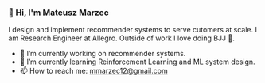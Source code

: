 ### 👋 Hi, I'm Mateusz Marzec

I design and implement recommender systems to serve cutomers at scale. I am Research Engineer at Allegro. Outside of work I love doing BJJ 🥋.

* 🔭 I’m currently working on recommender systems.
* 🌱 I’m currently learning Reinforcement Learning and ML system design.
* 📫 How to reach me: mmarzec12@gmail.com


<!--
**mefor44/mefor44** is a ✨ _special_ ✨ repository because its `README.md` (this file) appears on your GitHub profile.

Here are some ideas to get you started:

- 👯 I’m looking to collaborate on ...
- 🤔 I’m looking for help with ...
- 💬 Ask me about ...
- 😄 Pronouns: ...
- ⚡ Fun fact: ...
-->
